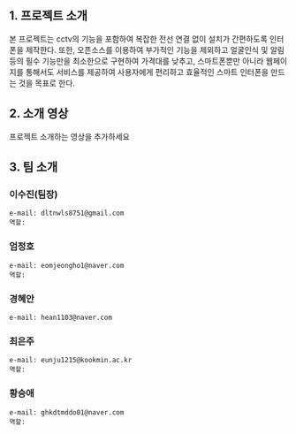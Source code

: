 ## 1. 프로젝트 소개

 본 프로젝트는 cctv의 기능을 포함하여 복잡한 전선 연결 없이 설치가 간편하도록 인터폰을 제작한다. 또한, 오픈소스를 이용하여 부가적인 기능을 제외하고 얼굴인식 및 알림 등의 필수 기능만을 최소한으로 구현하여 가격대를 낮추고, 스마트폰뿐만 아니라 웹페이지를 통해서도 서비스를 제공하여 사용자에게 편리하고 효율적인 스마트 인터폰을 만드는 것을 목표로 한다.

## 2. 소개 영상

프로젝트 소개하는 영상을 추가하세요

## 3. 팀 소개


### 이수진(팀장)
```
e-mail: dltnwls8751@gmail.com
역할: 
```

### 엄정호
```
e-mail: eomjeongho1@naver.com
역할:

```

### 경혜안
```
e-mail: hean1103@naver.com 
```

### 최은주
```
e-mail: eunju1215@kookmin.ac.kr 
역할:

```

### 황승애
```
e-mail: ghkdtmddo01@naver.com
역할: 
```

